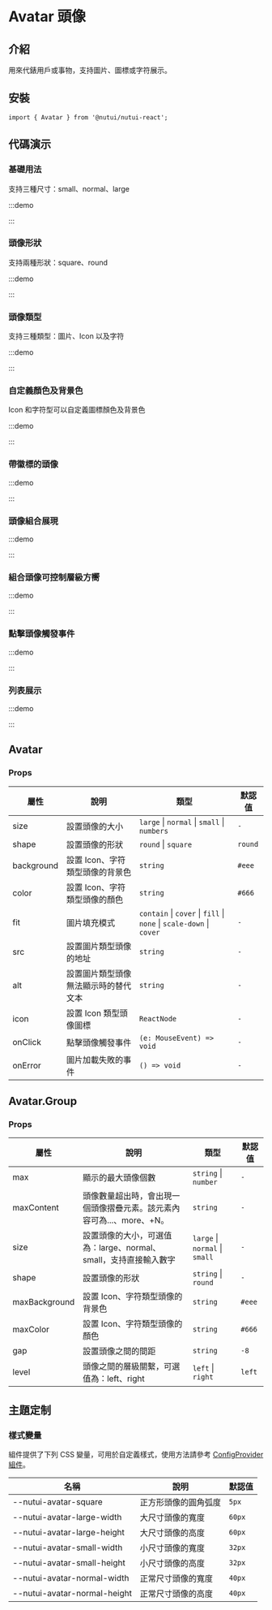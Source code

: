 # Avatar 頭像

## 介紹

用來代錶用戶或事物，支持圖片、圖標或字符展示。

## 安裝

```tsx
import { Avatar } from '@nutui/nutui-react';

```

## 代碼演示

### 基礎用法

支持三種尺寸：small、normal、large

:::demo

<CodeBlock src='h5/demo1.tsx'></CodeBlock>

:::

### 頭像形狀

支持兩種形狀：square、round

:::demo

<CodeBlock src='h5/demo2.tsx'></CodeBlock>

:::

### 頭像類型

支持三種類型：圖片、Icon 以及字符

:::demo

<CodeBlock src='h5/demo3.tsx'></CodeBlock>

:::

### 自定義顏色及背景色

Icon 和字符型可以自定義圖標顏色及背景色

:::demo

<CodeBlock src='h5/demo4.tsx'></CodeBlock>

:::

### 帶徽標的頭像

:::demo

<CodeBlock src='h5/demo5.tsx'></CodeBlock>

:::

### 頭像組合展現

:::demo

<CodeBlock src='h5/demo6.tsx'></CodeBlock>

:::

### 組合頭像可控制層級方嚮

:::demo

<CodeBlock src='h5/demo7.tsx'></CodeBlock>

:::

### 點擊頭像觸發事件

:::demo

<CodeBlock src='h5/demo8.tsx'></CodeBlock>

:::

### 列表展示

:::demo

<CodeBlock src='h5/demo9.tsx'></CodeBlock>

:::

## Avatar

### Props

| 屬性 | 說明 | 類型 | 默認值 |
| --- | --- | --- | --- |
| size | 設置頭像的大小 | `large` \| `normal` \| `small` \| `numbers` | `-` |
| shape | 設置頭像的形狀 | `round` \| `square` | `round` |
| background | 設置 Icon、字符類型頭像的背景色 | `string` | `#eee` |
| color | 設置 Icon、字符類型頭像的顏色 | `string` | `#666` |
| fit | 圖片填充模式 | `contain` \| `cover` \| `fill` \| `none` \| `scale-down` \| `cover` | `-` |
| src | 設置圖片類型頭像的地址 | `string` | `-` |
| alt | 設置圖片類型頭像無法顯示時的替代文本 | `string` | `-` |
| icon | 設置 Icon 類型頭像圖標 | `ReactNode` | `-` |
| onClick | 點擊頭像觸發事件 | `(e: MouseEvent) => void` | `-` |
| onError | 圖片加載失敗的事件 | `() => void` | `-` |

## Avatar.Group

### Props

| 屬性 | 說明 | 類型 | 默認值 |
| --- | --- | --- | --- |
| max | 顯示的最大頭像個數 | `string` \| `number`  | `-` |
| maxContent | 頭像數量超出時，會出現一個頭像摺疊元素。該元素內容可為...、more、+N。 | `string` | `-` |
| size | 設置頭像的大小，可選值為：large、normal、small，支持直接輸入數字 | `large` \| `normal`  \| `small`  | `-` |
| shape | 設置頭像的形狀 | `string` \| `round`  | `-` |
| maxBackground | 設置 Icon、字符類型頭像的背景色 | `string` | `#eee` |
| maxColor | 設置 Icon、字符類型頭像的顏色 | `string` | `#666` |
| gap | 設置頭像之間的間距 | `string` | `-8` |
| level | 頭像之間的層級關繫，可選值為：left、right | `left` \| `right`  | `left` |

## 主題定制

### 樣式變量

組件提供了下列 CSS 變量，可用於自定義樣式，使用方法請參考 [ConfigProvider 組件](#/zh-CN/component/configprovider)。

| 名稱 | 說明 | 默認值 |
| --- | --- | --- |
| \--nutui-avatar-square | 正方形頭像的圓角弧度 | `5px` |
| \--nutui-avatar-large-width | 大尺寸頭像的寬度 | `60px` |
| \--nutui-avatar-large-height | 大尺寸頭像的高度 | `60px` |
| \--nutui-avatar-small-width | 小尺寸頭像的寬度 | `32px` |
| \--nutui-avatar-small-height | 小尺寸頭像的高度 | `32px` |
| \--nutui-avatar-normal-width | 正常尺寸頭像的寬度 | `40px` |
| \--nutui-avatar-normal-height | 正常尺寸頭像的高度 | `40px` |